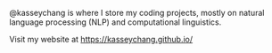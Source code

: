 
@kasseychang is where I store my coding projects, mostly on natural language processing (NLP) and computational linguistics.

Visit my website at https://kasseychang.github.io/

